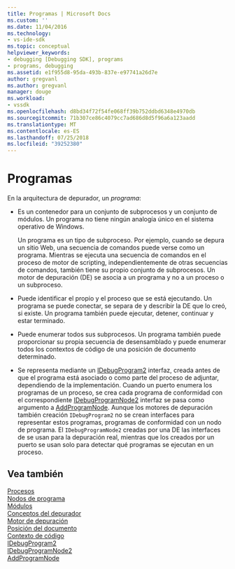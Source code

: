 ```yaml
---
title: Programas | Microsoft Docs
ms.custom: ''
ms.date: 11/04/2016
ms.technology:
- vs-ide-sdk
ms.topic: conceptual
helpviewer_keywords:
- debugging [Debugging SDK], programs
- programs, debugging
ms.assetid: e1f955d8-95da-493b-837e-e97741a26d7e
author: gregvanl
ms.author: gregvanl
manager: douge
ms.workload:
- vssdk
ms.openlocfilehash: d8bd34f72f54fe068ff39b752ddbd6348e4970db
ms.sourcegitcommit: 71b307ce86c4079cc7ad686d8d5f96a6a123aadd
ms.translationtype: MT
ms.contentlocale: es-ES
ms.lasthandoff: 07/25/2018
ms.locfileid: "39252380"
---
```

# <a name="programs"></a>Programas
En la arquitectura de depurador, un *programa*:  
  
-   Es un contenedor para un conjunto de subprocesos y un conjunto de módulos. Un programa no tiene ningún analogía único en el sistema operativo de Windows.  
  
     Un programa es un tipo de subproceso. Por ejemplo, cuando se depura un sitio Web, una secuencia de comandos puede verse como un programa. Mientras se ejecuta una secuencia de comandos en el proceso de motor de scripting, independientemente de otras secuencias de comandos, también tiene su propio conjunto de subprocesos. Un motor de depuración (DE) se asocia a un programa y no a un proceso o un subproceso.  
  
-   Puede identificar el propio y el proceso que se está ejecutando. Un programa se puede conectar, se separa de y describir la DE que lo creó, si existe. Un programa también puede ejecutar, detener, continuar y estar terminado.  
  
-   Puede enumerar todos sus subprocesos. Un programa también puede proporcionar su propia secuencia de desensamblado y puede enumerar todos los contextos de código de una posición de documento determinado.  
  
-   Se representa mediante un [IDebugProgram2](../../extensibility/debugger/reference/idebugprogram2.md) interfaz, creada antes de que el programa está asociado o como parte del proceso de adjuntar, dependiendo de la implementación. Cuando un puerto enumera los programas de un proceso, se crea cada programa de conformidad con el correspondiente [IDebugProgramNode2](../../extensibility/debugger/reference/idebugprogramnode2.md) interfaz se pasa como argumento a [AddProgramNode](../../extensibility/debugger/reference/idebugportnotify2-addprogramnode.md). Aunque los motores de depuración también creación `IDebugProgram2` no se crean interfaces para representar estos programas, programas de conformidad con un nodo de programa. El `IDebugProgramNode2` creadas por una DE las interfaces de se usan para la depuración real, mientras que los creados por un puerto se usan solo para detectar qué programas se ejecutan en un proceso.  
  
## <a name="see-also"></a>Vea también  
 [Procesos](../../extensibility/debugger/processes.md)   
 [Nodos de programa](../../extensibility/debugger/program-nodes.md)   
 [Módulos](../../extensibility/debugger/modules.md)   
 [Conceptos del depurador](../../extensibility/debugger/debugger-concepts.md)   
 [Motor de depuración](../../extensibility/debugger/debug-engine.md)   
 [Posición del documento](../../extensibility/debugger/document-position.md)   
 [Contexto de código](../../extensibility/debugger/code-context.md)   
 [IDebugProgram2](../../extensibility/debugger/reference/idebugprogram2.md)   
 [IDebugProgramNode2](../../extensibility/debugger/reference/idebugprogramnode2.md)   
 [AddProgramNode](../../extensibility/debugger/reference/idebugportnotify2-addprogramnode.md)